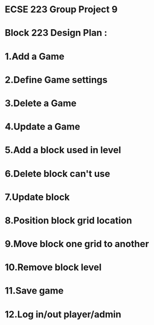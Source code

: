 # ECSE 223 Group Project 9
# Block 223 Design Plan : 
# 1.Add a Game 
# 2.Define Game settings 
# 3.Delete a Game
# 4.Update a Game
# 5.Add a block used in level
# 6.Delete block can't use
# 7.Update block
# 8.Position block grid location
# 9.Move block one grid to another
# 10.Remove block level
# 11.Save game
# 12.Log in/out player/admin
